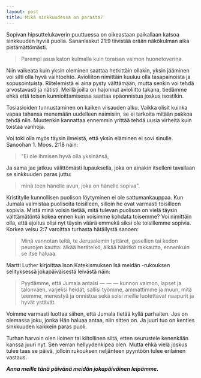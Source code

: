 ```yaml
---
layout: post
title: Mikä sinkkuudessa on parasta?
---
```


Sopivan hipsuttelukaverin puuttuessa on oikeastaan paikallaan katsoa sinkkuuden hyviä puolia. Sananlaskut 21:9 tiivistää erään näkökulman aika pistämättömästi.

> Parempi asua katon kulmalla kuin toraisan vaimon huonetoverina.

Niin vaikeata kuin yksin oleminen saattaa hetkittäin ollakin, yksin jääminen voi silti olla hyvä vaihtoehto. Avioliiton nimittäin kuuluu olla tasapainoista ja sopusointuista. Riitelemistä ei aina pysty välttämään, mutta senkin voi tehdä arvostavasti ja nätisti. Meillä joilla on hajonnut avioliitto takana, tiedämme ehkä että toisen kunnioittamisessa saattaa epäonnistua joskus isostikin.

Tosiasioiden tunnustaminen on kaiken viisauden alku. Vaikka olisit kuinka vapaa tahansa menemään uudelleen naimisiin, se ei tarkoita mitään pakkoa tehdä niin. Muutenkin kannattaa ennemmin yrittää tehdä uusia virheitä kuin toistaa vanhoja.

Voi toki olla myös täysin ilmeistä, että yksin eläminen ei sovi sinulle. Sanoohan 1\. Moos. 2:18 näin:

> "Ei ole ihmisen hyvä olla yksinänsä,

Ja sama jae jatkuu välittömästi lupauksella, joka on ainakin itselleni tavallaan se sinkkuuden paras juttu:

> minä teen hänelle avun, joka on hänelle sopiva".

Kristitylle kunnollisen puolison löytyminen ei ole sattumankauppaa. Kun Jumala valmistaa puolisoita toisilleen, silloin he ovat varmasti toisilleen sopivia. Mistä minä voisin tietää, mitä tulevan puolison on vielä täysin välttämätöntä kokea ennen kuin voisimme kohdata toisemme? Voi nimittäin olla, että ajoitus olisi nyt täysin väärä emmekä siksi ole toisillemme sopivia. Korkea veisu 2:7 varoittaa turhasta hätäilystä sanoen:

> Minä vannotan teitä, te Jerusalemin tyttäret,
gasellien tai kedon peurojen kautta:
älkää herätelkö, älkää häiritkö rakkautta,
ennenkuin se itse haluaa.

Martti Luther kirjoittaa Ison Katekismuksen Isä meidän -rukouksen selityksessä jokapäiväisestä leivästä näin:

> Pyydämme, että Jumala antaisi — — — kunnon vaimon, lapset ja talonväen, varjelisi heidät, sallisi työmme, ammattimme ja muun, mitä teemme, menestyä ja onnistua sekä soisi meille luotettavat naapurit ja hyvät ystävät.

Voimme varmasti luottaa siihen, että Jumala tietää kyllä parhaiten. Jos on olemassa joku, jonka Hän haluaa antaa, niin sitten on. Ja juuri tuo on kenties sinkkuuden kaikkein paras puoli.

Turhan harvoin olen iloinen tai kiitollinen siitä, etten seurustele kenenkään kanssa juuri nyt. Sen verran hellyydenkipeä olen. Mutta ehkä vielä joskus tulee taas se päivä, jolloin rukouksen neljänteen pyyntöön tulee erilainen vastaus.

**_Anna meille tänä päivänä meidän jokapäiväinen leipämme._**
